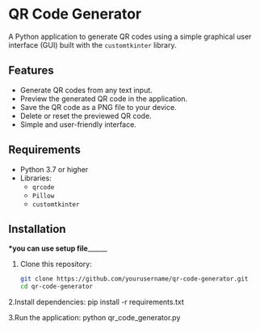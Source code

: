 # QR Code Generator

A Python application to generate QR codes using a simple graphical user interface (GUI) built with the `customtkinter` library.

## Features

- Generate QR codes from any text input.
- Preview the generated QR code in the application.
- Save the QR code as a PNG file to your device.
- Delete or reset the previewed QR code.
- Simple and user-friendly interface.

## Requirements

- Python 3.7 or higher
- Libraries:
  - `qrcode`
  - `Pillow`
  - `customtkinter`

## Installation  
__________________*you can use setup file________________________

1. Clone this repository:
   ```bash
   git clone https://github.com/yourusername/qr-code-generator.git
   cd qr-code-generator

2.Install dependencies:
  pip install -r requirements.txt

3.Run the application:
  python qr_code_generator.py
